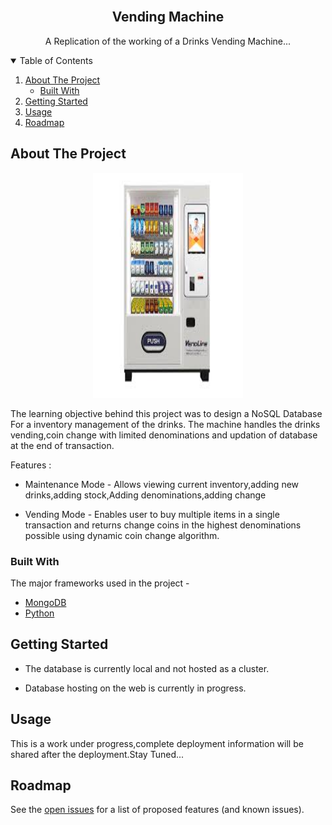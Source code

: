 <!-- PROJECT LOGO -->
<br />
  <h2 align="center">Vending Machine</h2>

  <p align="center">
    A Replication of the working of a Drinks Vending Machine...
    <br />
  </p>
</p>

<!-- TABLE OF CONTENTS -->
<details open="open">
  <summary>Table of Contents</summary>
  <ol>
    <li>
      <a href="#about-the-project">About The Project</a>
      <ul>
        <li><a href="#built-with">Built With</a></li>
      </ul>
    </li>
     <li><a href="#Getting-Started">Getting Started</a></li>
    <li><a href="#usage">Usage</a></li>
    <li><a href="#roadmap">Roadmap</a></li>
  </ol>
</details>



<!-- ABOUT THE PROJECT -->
## About The Project
<p align="center">
<img src="imgs/images.jpeg" alt="Logo" width="240" height="360">

The learning objective behind this project was to design a NoSQL Database For a inventory management of the drinks.
The machine handles the drinks vending,coin change with limited denominations and updation of database at the end of transaction.

Features :

* Maintenance Mode - Allows viewing current inventory,adding new drinks,adding stock,Adding denominations,adding change

* Vending Mode - Enables user to buy multiple items in a single transaction and returns change coins in the highest denominations possible using dynamic  coin change algorithm.


### Built With

The major frameworks used in the project -
* [MongoDB](https://www.mongodb.com/)
* [Python](https://www.python.org/)



<!-- GETTING STARTED -->
## Getting Started

* The database is currently local and not hosted as a cluster.

* Database hosting on the web is currently in progress.

<!-- USAGE EXAMPLES -->
## Usage

This is a work under progress,complete deployment information will be shared after the deployment.Stay Tuned...

<!-- ROADMAP -->
## Roadmap

See the [open issues](https://github.com/Consultingcriminal/Vending_Machine/issues) for a list of proposed features (and known issues).



